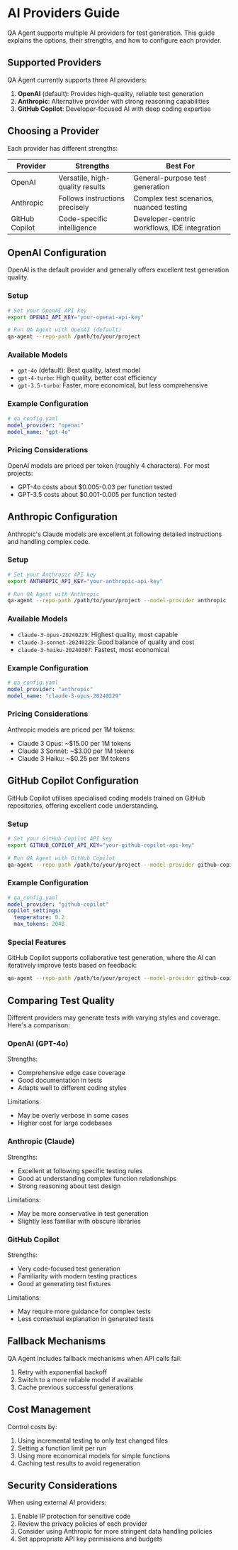# AI Providers Guide

QA Agent supports multiple AI providers for test generation. This guide explains the options, their strengths, and how to configure each provider.

## Supported Providers

QA Agent currently supports three AI providers:

1. **OpenAI** (default): Provides high-quality, reliable test generation
2. **Anthropic**: Alternative provider with strong reasoning capabilities
3. **GitHub Copilot**: Developer-focused AI with deep coding expertise

## Choosing a Provider

Each provider has different strengths:

| Provider | Strengths | Best For |
|----------|-----------|----------|
| OpenAI | Versatile, high-quality results | General-purpose test generation |
| Anthropic | Follows instructions precisely | Complex test scenarios, nuanced testing |
| GitHub Copilot | Code-specific intelligence | Developer-centric workflows, IDE integration |

## OpenAI Configuration

OpenAI is the default provider and generally offers excellent test generation quality.

### Setup

```bash
# Set your OpenAI API key
export OPENAI_API_KEY="your-openai-api-key"

# Run QA Agent with OpenAI (default)
qa-agent --repo-path /path/to/your/project
```

### Available Models

- `gpt-4o` (default): Best quality, latest model
- `gpt-4-turbo`: High quality, better cost efficiency
- `gpt-3.5-turbo`: Faster, more economical, but less comprehensive

### Example Configuration

```yaml
# qa_config.yaml
model_provider: "openai"
model_name: "gpt-4o"
```

### Pricing Considerations

OpenAI models are priced per token (roughly 4 characters). For most projects:
- GPT-4o costs about $0.005-0.03 per function tested
- GPT-3.5 costs about $0.001-0.005 per function tested

## Anthropic Configuration

Anthropic's Claude models are excellent at following detailed instructions and handling complex code.

### Setup

```bash
# Set your Anthropic API key
export ANTHROPIC_API_KEY="your-anthropic-api-key"

# Run QA Agent with Anthropic
qa-agent --repo-path /path/to/your/project --model-provider anthropic
```

### Available Models

- `claude-3-opus-20240229`: Highest quality, most capable
- `claude-3-sonnet-20240229`: Good balance of quality and cost
- `claude-3-haiku-20240307`: Fastest, most economical

### Example Configuration

```yaml
# qa_config.yaml
model_provider: "anthropic"
model_name: "claude-3-opus-20240229"
```

### Pricing Considerations

Anthropic models are priced per 1M tokens:
- Claude 3 Opus: ~$15.00 per 1M tokens
- Claude 3 Sonnet: ~$3.00 per 1M tokens
- Claude 3 Haiku: ~$0.25 per 1M tokens

## GitHub Copilot Configuration

GitHub Copilot utilises specialised coding models trained on GitHub repositories, offering excellent code understanding.

### Setup

```bash
# Set your GitHub Copilot API key
export GITHUB_COPILOT_API_KEY="your-github-copilot-api-key"

# Run QA Agent with GitHub Copilot
qa-agent --repo-path /path/to/your/project --model-provider github-copilot
```

### Example Configuration

```yaml
# qa_config.yaml
model_provider: "github-copilot"
copilot_settings:
  temperature: 0.2
  max_tokens: 2048
```

### Special Features

GitHub Copilot supports collaborative test generation, where the AI can iteratively improve tests based on feedback:

```bash
qa-agent --repo-path /path/to/your/project --model-provider github-copilot --collaborative
```

## Comparing Test Quality

Different providers may generate tests with varying styles and coverage. Here's a comparison:

### OpenAI (GPT-4o)

Strengths:
- Comprehensive edge case coverage
- Good documentation in tests
- Adapts well to different coding styles

Limitations:
- May be overly verbose in some cases
- Higher cost for large codebases

### Anthropic (Claude)

Strengths:
- Excellent at following specific testing rules
- Good at understanding complex function relationships
- Strong reasoning about test design

Limitations:
- May be more conservative in test generation
- Slightly less familiar with obscure libraries

### GitHub Copilot

Strengths:
- Very code-focused test generation
- Familiarity with modern testing practices
- Good at generating test fixtures

Limitations:
- May require more guidance for complex tests
- Less contextual explanation in generated tests

## Fallback Mechanisms

QA Agent includes fallback mechanisms when API calls fail:

1. Retry with exponential backoff
2. Switch to a more reliable model if available
3. Cache previous successful generations

## Cost Management

Control costs by:

1. Using incremental testing to only test changed files
2. Setting a function limit per run
3. Using more economical models for simple functions
4. Caching test results to avoid regeneration

## Security Considerations

When using external AI providers:

1. Enable IP protection for sensitive code
2. Review the privacy policies of each provider
3. Consider using Anthropic for more stringent data handling policies
4. Set appropriate API key permissions and budgets